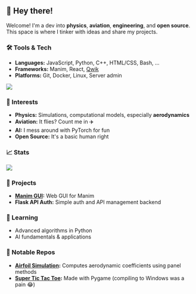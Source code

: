 ## 👋 Hey there!

Welcome! I'm a dev into **physics**, **aviation**, **engineering**, and **open source**. This space is where I tinker with ideas and share my projects.

### 🛠️ Tools & Tech
- **Languages:** JavaScript, Python, C++, HTML/CSS, Bash, ...
- **Frameworks:** Manim, React, [Qwik](https://qwik.dev/)
- **Platforms:** Git, Docker, Linux, Server admin

![](https://github-readme-stats.vercel.app/api/top-langs/?username=mightykatun&layout=compact&theme=city_lights)

### 🔭 Interests
- **Physics:** Simulations, computational models, especially **aerodynamics**
- **Aviation:** It flies? Count me in ✈️
- **AI:** I mess around with PyTorch for fun
- **Open Source:** It's a basic human right

### 📈 Stats
![](https://github-readme-stats.vercel.app/api?username=mightykatun&show_icons=true&theme=city_lights)

### 🚧 Projects
- **[Manim GUI](https://github.com/mightykatun/Manim-GUI):** Web GUI for Manim
- **Flask API Auth:** Simple auth and API management backend

### 🌱 Learning
- Advanced algorithms in Python
- AI fundamentals & applications

### 📂 Notable Repos
- **[Airfoil Simulation](https://github.com/mightykatun/Airfoil-Flow-Model):** Computes aerodynamic coefficients using panel methods
- **[Super Tic Tac Toe](https://github.com/mightykatun/Super-Tic-Tac-Toe):** Made with Pygame (compiling to Windows was a pain 😂)
